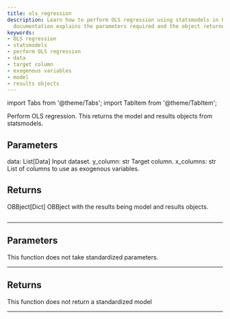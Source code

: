 ```yaml
---
title: ols_regression
description: Learn how to perform OLS regression using statsmodels in Python. This
  documentation explains the parameters required and the object returned.
keywords:
- OLS regression
- statsmodels
- perform OLS regression
- data
- target column
- exogenous variables
- model
- results objects
---
```



<!-- markdownlint-disable MD012 MD031 MD033 -->

import Tabs from '@theme/Tabs';
import TabItem from '@theme/TabItem';

Perform OLS regression.  This returns the model and results objects from statsmodels.

Parameters
----------
data: List[Data]
Input dataset.
y_column: str
Target column.
x_columns: str
List of columns to use as exogenous variables.

Returns
-------
OBBject[Dict]
OBBject with the results being model and results objects.

```python wordwrap

```

---

## Parameters

This function does not take standardized parameters.

---

## Returns

This function does not return a standardized model

---

